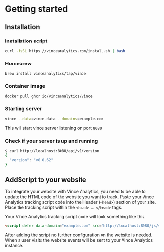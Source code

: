 # Getting started


## Installation


### Installation script
```bash
curl -fsSL https://vinceanalytics.com/install.sh | bash
```

### Homebrew
```bash
brew install vinceanalytics/tap/vince
```
### Container image
```bash
docker pull ghcr.io/vinceanalytics/vince
```


### Starting server

```bash
vince --data=vince-data --domains=example.com
```

This will start vince server listening on port `8080`

### Check if your server is up and running

```bash
$ curl http://localhost:8080/api/v1/version
{
  "version": "v0.0.62"
}
```

## AddScript to your website

To integrate your website with Vince Analytics, you need to be able to update the HTML code of the website you want to track. Paste your Vince Analytics tracking script code into the Header (`<head>`) section of your site. Place the tracking script within the `<head> … </head>` tags.

Your Vince Analytics tracking script code will look something like this.

```html
<script defer data-domain="example.com" src="http://localhost:8080/js/vince.js"></script>
```


After adding the script no further configuration on the website is needed. When a user visits the website events will be sent to your Vince Analytics instance.